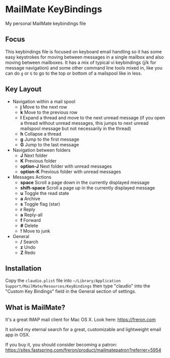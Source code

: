 # MailMate KeyBindings

My personal MailMate keybindings file

## Focus

This keybindings file is focused on keyboard email handling so it has some easy keystrokes for moving between messages in a single mailbox and also moving between mailboxes.  It has a mix of typical vi keybindings (j/k for message navigation) and some other command line tools mixed in, like you can do `g` or `G` to go to the top or bottom of a mailspool like in less.

## Key Layout

* Navigation within a mail spool
  * **j** Move to the next row
  * **k** Move to the previous row
  * **l** Expand a thread and move to the next unread message (if you open a thread without unread messages, this jumps to next unread mailspool message but not necessarily in the thread)
  * **h** Collapse a thread
  * **g** Jump to the first message
  * **G** Jump to the last message
* Navigation between folders
  * **J** Next folder
  * **K** Previous folder
  * **option-J** Next folder with unread messages
  * **option-K** Previous folder with unread messages
* Messages Actions
  * **space** Scroll a page down in the currently displayed message
  * **shift-space** Scroll a page up in the currently displayed message
  * **u** Toggle the read state
  * **a** Archive
  * **s** Toggle flag (star)
  * **r** Reply
  * **a** Reply-all
  * **f** Forward
  * **#** Delete
  * **!** Move to junk
* General
  * **/** Search
  * **z** Undo
  * **Z** Redo

## Installation

Copy the `claudio.plist` file into `~/Library/Application Support/MailMate/Resources/KeyBindings` then type "claudio" into the "Custom Key Bindings" field in the General section of settings.

## What is MailMate?

It's a great IMAP mail client for Mac OS X.  Look here: https://freron.com

It solved my eternal search for a great, customizable and lightweight email app in OSX.

If you buy it, you should consider becoming a patron: https://sites.fastspring.com/freron/product/mailmatepatron?referrer=5954
